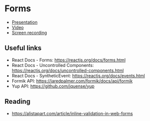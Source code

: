 # Forms

- [Presentation](https://docs.google.com/presentation/d/1mSpqe7AWG8ofkxUxKIDB4_Az2qBS8S_Z3FVdPhTdESw/edit#slide=id.g5521228db6_0_28)
- [Video](http://youtu.be/DcNhRhm9MwI)
- [Screen recording](https://drive.google.com/open?id=1sW-Ab9tmYvaWEixFd2XZZvNUukh3oD_U)

## Useful links

- React Docs - Forms: https://reactjs.org/docs/forms.html
- React Docs - Uncontrolled Components: https://reactjs.org/docs/uncontrolled-components.html
- React Docs - SyntheticEvent: https://reactjs.org/docs/events.html
- Formik API: https://jaredpalmer.com/formik/docs/api/formik
- Yup API: https://github.com/jquense/yup

## Reading

- https://alistapart.com/article/inline-validation-in-web-forms

